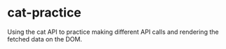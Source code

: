 # cat-practice
Using the cat API to practice making different API calls and rendering the fetched data on the DOM.